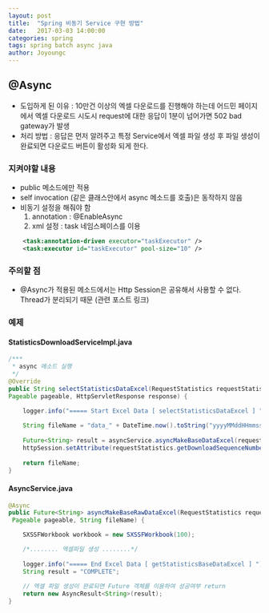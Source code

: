```yaml
---
layout: post
title:  "Spring 비동기 Service 구현 방법"
date:   2017-03-03 14:00:00
categories: spring
tags: spring batch async java
author: Joyoungc
---
```


## @Async

- 도입하게 된 이유 : 10만건 이상의 엑셀 다운로드를 진행해야 하는데 
어드민 페이지에서 엑셀 다운로드 시도시 request에 대한 응답이 1분이 넘어가면 502 bad gateway가 발생
- 처리 방법 : 응답은 먼저 알려주고 특정 Service에서 엑셀 파일 생성 후 파일 생성이 완료되면 다운로드 버튼이 활성화 되게 한다. 

### 지켜야할 내용
- public 메소드에만 적용
- self invocation (같은 클래스안에서 async 메소드를 호출)은 동작하지 않음
- 비동기 설정을 해줘야 함 
  1. annotation : @EnableAsync
  2. xml 설정 : task 네임스페이스를 이용

```xml
	<task:annotation-driven executor="taskExecutor" />		 
	<task:executor id="taskExecutor" pool-size="10" />
```

### 주의할 점

- @Async가 적용된 메소드에서는 Http Session은 공유해서 사용할 수 없다. Thread가 분리되기 때문 (관련 포스트 링크)


### 예제

#### StatisticsDownloadServiceImpl.java

```java
/***
 * async 메소드 실행
 */
@Override
public String selectStatisticsDataExcel(RequestStatistics requestStatistics, 
Pageable pageable, HttpServletResponse response) {

	logger.info("===== Start Excel Data [ selectStatisticsDataExcel ] ");
		
	String fileName = "data_" + DateTime.now().toString("yyyyMMddHHmmssSSS") + ".xlsx";
		
	Future<String> result = asyncService.asyncMakeBaseDataExcel(requestStatistics, pageable, fileName);
	httpSession.setAttribute(requestStatistics.getDownloadSequenceNumber(), result);
		
	return fileName;		
}
```

#### AsyncService.java

```java
@Async
public Future<String> asyncMakeBaseRawDataExcel(RequestStatistics requestStatistics,
 Pageable pageable, String fileName) {

	SXSSFWorkbook workbook = new SXSSFWorkbook(100);

	/*........ 엑셀파일 생성 ........*/
		
	logger.info("===== End Excel Data [ getStatisticsBaseDataExcel ] ");
	String result = "COMPLETE";
		
	// 엑셀 파일 생성이 완료되면 Future 객체를 이용하여 성공여부 return
	return new AsyncResult<String>(result);	
}
```    